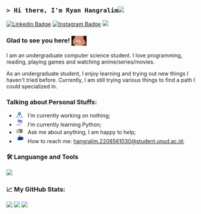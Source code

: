 ### <samp>&gt; Hi there, I'm Ryan Hangralim<img src="https://media.giphy.com/media/hvRJCLFzcasrR4ia7z/giphy.gif" width="25"> </samp>

[![Linkedin Badge](https://img.shields.io/badge/-LinkedIn-0e76a8?style=flat-square&logo=Linkedin&logoColor=white)](https://www.linkedin.com/in/ryanhangralim)
[![Instagram Badge](https://img.shields.io/badge/-Instagram-e4405f?style=flat-square&logo=Instagram&logoColor=white)](https://www.instagram.com/ryan.h_22)
<img src="https://user-images.githubusercontent.com/73097560/115834477-dbab4500-a447-11eb-908a-139a6edaec5c.gif">

### Glad to see you here! <img align="center" src="https://github.com/Ryanhangralim/Ryanhangralim/blob/main/assets/anya.gif?raw=true" width="40"> 

I am an undergraduate computer science student. I love programming, reading, playing games and watching anime/series/movies.

As an undergraduate student, I enjoy learning and trying out new things I haven't tried before. Currently, I am still trying various things to find a path I could specialized in. 

### Talking about Personal Stuffs: 

- <img src="https://github.com/Ryanhangralim/Ryanhangralim/blob/main/assets/developer.gif?raw=true" width="21" />&nbsp;&nbsp; I’m currently working on nothing;
- <img src="https://github.com/Ryanhangralim/Ryanhangralim/blob/main/assets/laptop.gif?raw=true" width="21" />&nbsp;&nbsp; I’m currently learning Python;
- <img src="https://github.com/Ryanhangralim/Ryanhangralim/blob/main/assets/message.gif?raw=true" width="21" />&nbsp;&nbsp; Ask me about anything, I am happy to help;
- <img src="https://github.com/Ryanhangralim/Ryanhangralim/blob/main/assets/letterbox.gif?raw=true" width="21" />&nbsp;&nbsp; How to reach me: hangralim.2208561030@student.unud.ac.id;

### 🛠&nbsp;Languange and Tools
<img src="https://skillicons.dev/icons?i=vscode,figma,github,discord,git,c,cpp,python,java,sqlite,mysql&perline=14" />


### 📈 My GitHub Stats:

<p>
  <img height="180em" src="https://github-readme-stats.vercel.app/api?username=Ryanhangralim&theme=dark&show_icons=true&hide_border=true&&count_private=true&include_all_commits=true" />
  <img height="180em" src="https://github-readme-stats.vercel.app/api/top-langs/?username=Ryanhangralim&theme=dark&exclude_repo=KNN-Image-Classification&show_icons=true&hide_border=true&layout=compact&langs_count=8"/>
  <img height="170em" src="https://github-readme-streak-stats.herokuapp.com/?user=Ryanhangralim&theme=dark&hide_border=true"/> 

</p>